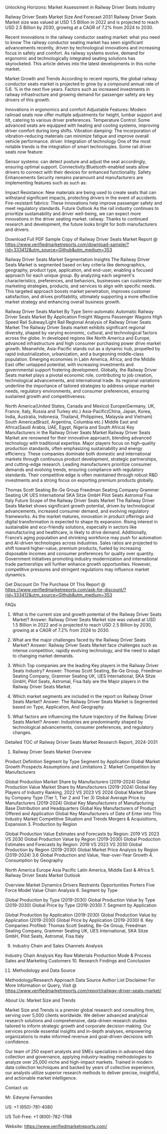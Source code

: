 Unlocking Horizons: Market Assessment in Railway Driver Seats Industry


Railway Driver Seats Market Size And Forecast 2031
Railway Driver Seats Market size was valued at USD 1.5 Billion in 2022 and is projected to reach USD 2.5 Billion by 2030, growing at a CAGR of 7.2% from 2024 to 2030.

Recent innovations in the railway conductor seating market: what you need to know
The railway conductor seating market has seen significant advancements recently, driven by technological innovations and increasing focus in safety and comfort. As railway systems evolve, demand for ergonomic and technologically integrated seating solutions has skyrocketed. This article delves into the latest developments in this niche market.

Market Growth and Trends
According to recent reports, the global railway conductor seats market is projected to grow by a compound annual rate of 5.6. % in the next five years. Factors such as increased investments in railway infrastructure and growing demand for passenger safety are key drivers of this growth.

Innovations in ergonomics and comfort
Adjustable Features: Modern railroad seats now offer multiple adjustments for height, lumbar support and tilt, catering to various driver preferences.
Temperature Control: Some advanced seats are equipped with heating and cooling systems, improving driver comfort during long shifts.
Vibration damping: The incorporation of vibration-reducing materials can minimize fatigue and improve overall vehicle performance. driver.
Integration of technology
One of the most notable trends is the integration of smart technologies. Some rail driver seats now feature:

Sensor systems: can detect posture and adjust the seat accordingly, ensuring optimal support.
Connectivity:Bluetooth-enabled seats allow drivers to connect with their devices for enhanced functionality.
Safety Enhancements
Security remains paramount and manufacturers are implementing features such as such as:

Impact Resistance: New materials are being used to create seats that can withstand significant impacts, protecting drivers in the event of accidents.
Fire-resistant fabrics: These innovations help improve passenger safety and meet regulatory standards.
Future Outlook
As the rail industry continues to prioritize sustainability and driver well-being, we can expect more innovations in the driver seating market. railway. Thanks to continued research and development, the future looks bright for both manufacturers and drivers.

Download Full PDF Sample Copy of Railway Driver Seats Market Report @ https://www.verifiedmarketreports.com/download-sample/?rid=333412&utm_source=Github&utm_medium=353

Railway Driver Seats Market Segmentation Insights
The Railway Driver Seats Market is segmented based on key criteria like demographics, geography, product type, application, and end-user, enabling a focused approach for each unique group. By analyzing each segment's characteristics, preferences, and behaviors, businesses can customize their marketing strategies, products, and services to align with specific needs. This targeted approach boosts market penetration, improves customer satisfaction, and drives profitability, ultimately supporting a more effective market strategy and enhancing overall business growth.

Railway Driver Seats Market By Type
Semi-automatic
Automatic
Railway Driver Seats Market By Application
Freight Wagons
Passenger Wagons
High Speed Rail
Subway/Light Rail
Regional Analysis of Railway Driver Seats Market
The Railway Driver Seats market exhibits significant regional diversity, shaped by varying economic, cultural, and technological factors across the globe. In developed regions like North America and Europe, advanced infrastructure and high consumer purchasing power drive market growth. Meanwhile, Asia-Pacific stands out as a dynamic hub, propelled by rapid industrialization, urbanization, and a burgeoning middle-class population. Emerging economies in Latin America, Africa, and the Middle East offer untapped potential, with increasing investments and governmental support fostering development. Globally, the Railway Driver Seats market plays a pivotal economic role, contributing to job creation, technological advancements, and international trade. Its regional variations underline the importance of tailored strategies to address unique market needs, regulatory environments, and consumer preferences, ensuring sustained growth and competitiveness.

North America(United States, Canada and Mexico)
Europe(Germany, UK, France, Italy, Russia and Turkey etc.)
Asia-Pacific(China, Japan, Korea, India, Australia, Indonesia, Thailand, Philippines, Malaysia and Vietnam)
South America(Brazil, Argentina, Columbia etc.)
Middle East and Africa(Saudi Arabia, UAE, Egypt, Nigeria and South Africa)
Key Manufacturers in the Railway Driver Seats Market
Railway Driver Seats Market are renowned for their innovative approach, blending advanced technology with traditional expertise. Major players focus on high-quality production standards, often emphasizing sustainability and energy efficiency. These companies dominate both domestic and international markets through continuous product development, strategic partnerships, and cutting-edge research. Leading manufacturers prioritize consumer demands and evolving trends, ensuring compliance with regulatory standards. Their competitive edge is often maintained through robust R&D investments and a strong focus on exporting premium products globally.

Thomas Scott Seating
Be-Ge Group
Freedman Seating Company
Grammer Seating UK
UES International
SKA Sitze GmbH
Pilot Seats
Astromal
Fisa Italy
Future Scope of the Railway Driver Seats Market
The Railway Driver Seats Market shows significant growth potential, driven by technological advancements, increased consumer demand, and evolving regulatory frameworks. As the market matures, innovation in product offerings and digital transformation is expected to shape its expansion. Rising interest in sustainable and eco-friendly solutions, especially in sectors like manufacturing and healthcare, is likely to drive demand. Additionally, France’s aging population and shrinking workforce may push for automation and AI-driven technologies across industries. Sales ratios are projected to shift toward higher-value, premium products, fueled by increasing disposable incomes and consumer preferences for quality over quantity. Government initiatives promoting industry modernization and international trade partnerships will further enhance growth opportunities. However, competitive pressures and stringent regulations may influence market dynamics.

Get Discount On The Purchase Of This Report @ https://www.verifiedmarketreports.com/ask-for-discount/?rid=333412&utm_source=Github&utm_medium=353

FAQs
1. What is the current size and growth potential of the Railway Driver Seats Market?
Answer: Railway Driver Seats Market size was valued at USD 1.5 Billion in 2022 and is projected to reach USD 2.5 Billion by 2030, growing at a CAGR of 7.2% from 2024 to 2030.

2. What are the major challenges faced by the Railway Driver Seats Market?
Answer: Railway Driver Seats Market face challenges such as intense competition, rapidly evolving technology, and the need to adapt to changing market demands.

3. Which Top companies are the leading Key players in the Railway Driver Seats Industry?
Answer: Thomas Scott Seating, Be-Ge Group, Freedman Seating Company, Grammer Seating UK, UES International, SKA Sitze GmbH, Pilot Seats, Astromal, Fisa Italy are the Major players in the Railway Driver Seats Market.

4. Which market segments are included in the report on Railway Driver Seats Market?
Answer: The Railway Driver Seats Market is Segmented based on Type, Application, And Geography.

5. What factors are influencing the future trajectory of the Railway Driver Seats Market?
Answer: Industries are predominantly shaped by technological advancements, consumer preferences, and regulatory changes.

Detailed TOC of Railway Driver Seats Market Research Report, 2024-2031
1. Railway Driver Seats Market Overview

Product Definition
Segment by Type
Segment by Application
Global Market Growth Prospects
Assumptions and Limitations
2. Market Competition by Manufacturers

Global Production Market Share by Manufacturers (2019-2024)
Global Production Value Market Share by Manufacturers (2019-2024)
Global Key Players of Industry Ranking, 2022 VS 2023 VS 2024
Global Market Share by Company Type (Tier 1, Tier 2 and Tier 3)
Global Average Price by Manufacturers (2019-2024)
Global Key Manufacturers of Manufacturing Base Distribution and Headquarters
Global Key Manufacturers of Product Offered and Application
Global Key Manufacturers of Date of Enter into This Industry
Market Competitive Situation and Trends
Mergers & Acquisitions, Expansion
3. Production by Region

Global Production Value Estimates and Forecasts by Region: 2019 VS 2023 VS 2030
Global Production Value by Region (2019-2030)
Global Production Estimates and Forecasts by Region: 2019 VS 2023 VS 2030
Global Production by Region (2019-2030)
Global Market Price Analysis by Region (2019-2024) 3.6 Global Production and Value, Year-over-Year Growth
4. Consumption by Geography

North America
Europe
Asia Pacific
Latin America, Middle East & Africa
5. Railway Driver Seats Market Outlook

Overview
Market Dynamics
Drivers
Restraints
Opportunities
Porters Five Force Model
Value Chain Analysis 
6. Segment by Type

Global Production by Type (2019-2030)
Global Production Value by Type (2019-2030)
Global Price by Type (2019-2030)
7. Segment by Application

Global Production by Application (2019-2030)
Global Production Value by Application (2019-2030)
Global Price by Application (2019-2030)
8. Key Companies Profiled: Thomas Scott Seating, Be-Ge Group, Freedman Seating Company, Grammer Seating UK, UES International, SKA Sitze GmbH, Pilot Seats, Astromal, Fisa Italy

9. Industry Chain and Sales Channels Analysis

Industry Chain Analysis
Key Raw Materials
Production Mode & Process
Sales and Marketing
Customers
10. Research Findings and Conclusion

11. Methodology and Data Source

Methodology/Research Approach
Data Source
Author List
Disclaimer
For More Information or Query, Visit @ https://www.verifiedmarketreports.com/report/railway-driver-seats-market/

About Us: Market Size and Trends

Market Size and Trends is a premier global research and consulting firm, serving over 5,000 clients worldwide. We deliver advanced analytical research solutions and comprehensive, data-driven research studies tailored to inform strategic growth and corporate decision-making. Our services provide essential insights and in-depth analyses, empowering organizations to make informed revenue and goal-driven decisions with confidence.

Our team of 250 expert analysts and SMEs specializes in advanced data collection and governance, applying industry-leading methodologies to analyze over 25,000 niche and high-impact markets. Trained in modern data collection techniques and backed by years of collective experience, our analysts utilize superior research methods to deliver precise, insightful, and actionable market intelligence.

Contact us:

Mr. Edwyne Fernandes

US: +1 (650)-781-4080

US Toll-Free: +1 (800)-782-1768

Website: https://www.verifiedmarketreports.com/
